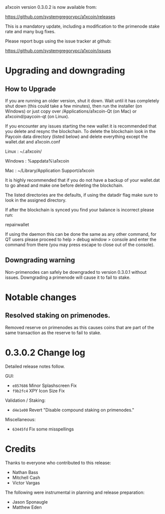 a1xcoin version 0.3.0.2 is now available from:

  https://github.com/systemgregorypc/a1xcoin/releases

This is a mandatory update, including a modification to the primenode stake
rate and many bug fixes.

Please report bugs using the issue tracker at github:

  https://github.com/systemgregorypc/a1xcoin/issues

Upgrading and downgrading
=========================

How to Upgrade
--------------

If you are running an older version, shut it down. Wait until it has completely
shut down (this could take a few minutes), then run the installer (on Windows)
or just copy over /Applications/a1xcoin-Qt (on Mac) or a1xcoind/paycoin-qt (on Linux).

If you encounter any issues starting the new wallet it is recommended that you delete and resync the blockchain. To delete the blockchain look in the
Paycoin data directory (listed below) and delete everything except the wallet.dat and a1xcoin.conf

Linux : ~/.a1xcoin/

Windows : %appdata%\a1xcoin

Mac : ~/Library/Application Support/a1xcoin

It is highly recommended that if you do not have a backup of your wallet.dat
to go ahead and make one before deleting the blockchain.

The listed directories are the defaults, if using the datadir flag make sure to
look in the assigned directory.

If after the blockchain is synced you find your balance is incorrect please run:

repairwallet

If using the daemon this can be done the same as any other command, for QT users
please proceed to help > debug window > console and enter the command from there
(you may press escape to close out of the console).

Downgrading warning
---------------------

Non-primenodes can safely be downgraded to version 0.3.0.1 without issues.
Downgrading a primenode will cause it to fail to stake.

Notable changes
===============

Resolved staking on primenodes.
---------------------

Removed reserve on primenodes as this causes coins that are part of the same
transaction as the reserve to fail to stake.

0.3.0.2 Change log
===================

Detailed release notes follow.

GUI:
- `e857686` Minor Splashscreen Fix
- `f9b2fc4` XPY Icon Size Fix

Validation / Staking:
- `d4e1e00` Revert "Disable compound staking on primenodes."

Miscellaneous:
- `63445fd` Fix some misspellings

Credits
=======

Thanks to everyone who contributed to this release:

- Nathan Bass
- Mitchell Cash
- Victor Vargas

The following were instrumental in planning and release preparation:

- Jason Sponaugle
- Matthew Eden
